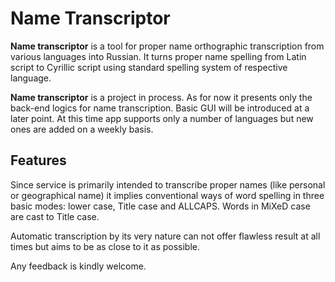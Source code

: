 # Name Transcriptor
**Name transcriptor** is a tool for proper name orthographic transcription from various languages into Russian. It turns proper name spelling from Latin script to Cyrillic script using standard spelling system of respective language.

**Name transcriptor** is a project in process. As for now it presents only the back-end logics for name transcription. Basic GUI will be introduced at a later point. At this time app supports only a number of languages but new ones are added on a weekly basis.

## Features

Since service is primarily intended to transcribe proper names (like personal or geographical name) it implies conventional ways of word spelling in three basic modes: lower case, Title case and ALLCAPS. Words in MiXeD case are cast to Title case. 

Automatic transcription by its very nature can not offer flawless result at all times but aims to be as close to it as possible. 

Any feedback is kindly welcome.